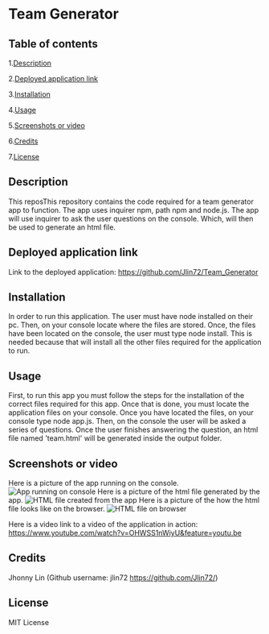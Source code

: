 # Team Generator
## Table of contents
  1.[Description](#Description)

  2.[Deployed application link](#Deployed-application-link)

  3.[Installation](#Installation)

  4.[Usage](#Usage)

  5.[Screenshots or video](#Screenshots-or-video)

  6.[Credits](#Credits)

  7.[License](#License)
## Description 
  This reposThis repository contains the code required for a team generator app to function. The app uses inquirer npm, path npm and node.js. The app will use inquirer to ask the user questions on the console. Which, will then be used to generate an html file.
## Deployed application link
  Link to the deployed application: https://github.com/Jlin72/Team_Generator
## Installation
  In order to run this application. The user must have node installed on their pc. Then, on your console locate where the files are stored. Once, the files have been located on the console, the user must type node install. This is needed because that will install all the other files required for the application to run.
## Usage
  First, to run this app you must follow the steps for the installation of the correct files required for this app. Once that is done, you must locate the application files on your console. Once you have located the files, on your console type node app.js. Then, on the console the user will be asked a series of questions. Once the user finishes answering the question, an html file named 'team.html' will be generated inside the output folder.
## Screenshots or video
  Here is a picture of the app running on the console.
  ![App running on console](https://i.imgur.com/u5RpTc5.png)
  Here is a picture of the html file generated by the app.
  ![HTML file created from the app](https://i.imgur.com/qZonT0U.png)
  Here is a picture of the how the html file looks like on the browser.
  ![HTML file on browser](https://i.imgur.com/GOEwnNz.png)

  Here is a video link to a video of the application in action:
  https://www.youtube.com/watch?v=OHWSS1nWiyU&feature=youtu.be
## Credits
  Jhonny Lin (Github username: jlin72 https://github.com/Jlin72/)
## License
  MIT License
